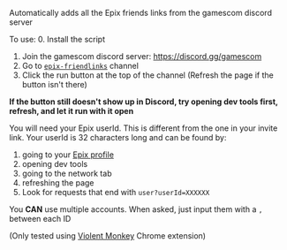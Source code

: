 Automatically adds all the Epix friends links from the gamescom discord server

To use:
0. Install the script

1. Join the gamescom discord server: <https://discord.gg/gamescom>
2. Go to [`epix-friendlinks`](https://discord.com/channels/574865170694799400/1259933715409145966) channel
3. Click the run button at the top of the channel (Refresh the page if the button isn't there)

**If the button still doesn't show up in Discord, try opening dev tools first, refresh, and let it run with it open**

You will need your Epix userId. This is different from the one in your invite link.
Your userId is 32 characters long and can be found by:

1. going to your [Epix profile](https://www.gamescom.global/en/epix)
2. opening dev tools
3. going to the network tab
4. refreshing the page
5. Look for requests that end with `user?userId=XXXXXX`

You **CAN** use multiple accounts. When asked, just input them with a `,` between each ID

(Only tested using [Violent Monkey](https://violentmonkey.github.io/get-it/) Chrome extension)
